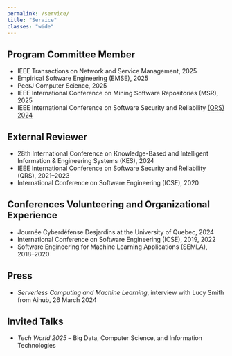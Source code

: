 ```yaml
---
permalink: /service/
title: "Service"
classes: "wide"
---
```


## Program Committee Member

- IEEE Transactions on Network and Service Management, 2025  
- Empirical Software Engineering (EMSE), 2025  
- PeerJ Computer Science, 2025  
- IEEE International Conference on Mining Software Repositories (MSR), 2025  
- IEEE International Conference on Software Security and Reliability [(QRS) 2024](https://qrs24.techconf.org/committee/program)

## External Reviewer

- 28th International Conference on Knowledge-Based and Intelligent Information & Engineering Systems (KES), 2024  
- IEEE International Conference on Software Security and Reliability (QRS), 2021–2023  
- International Conference on Software Engineering (ICSE), 2020

## Conferences Volunteering and Organizational Experience

- Journée Cyberdéfense Desjardins at the University of Quebec, 2024  
- International Conference on Software Engineering (ICSE), 2019, 2022  
- Software Engineering for Machine Learning Applications (SEMLA), 2018–2020

## Press

- *Serverless Computing and Machine Learning*, interview with Lucy Smith from Aihub, 26 March 2024

## Invited Talks

- *Tech World 2025* – Big Data, Computer Science, and Information Technologies
